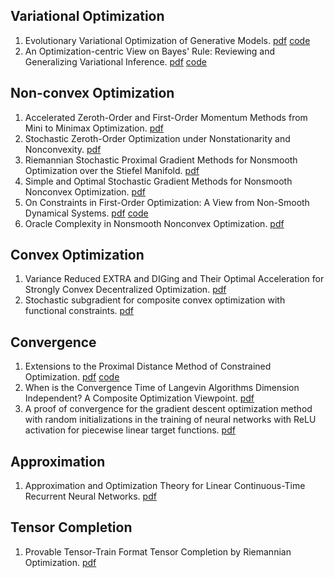 ## Variational Optimization
1. Evolutionary Variational Optimization of Generative Models. [pdf](https://jmlr.org/papers/volume23/20-233/20-233.pdf) [code](https://github.com/tvlearn)
2. An Optimization-centric View on Bayes' Rule: Reviewing and Generalizing Variational Inference. [pdf](https://jmlr.org/papers/volume23/19-1047/19-1047.pdf) [code](https://github.com/JeremiasKnoblauch/GVIPublic)

## Non-convex Optimization
1. Accelerated Zeroth-Order and First-Order Momentum Methods from Mini to Minimax Optimization. [pdf](https://jmlr.org/papers/volume23/20-924/20-924.pdf)
2. Stochastic Zeroth-Order Optimization under Nonstationarity and Nonconvexity. [pdf](https://jmlr.org/papers/volume23/19-750/19-750.pdf)
3. Riemannian Stochastic Proximal Gradient Methods for Nonsmooth Optimization over the Stiefel Manifold. [pdf](https://jmlr.org/papers/volume23/21-0314/21-0314.pdf)
4. Simple and Optimal Stochastic Gradient Methods for Nonsmooth Nonconvex Optimization. [pdf](https://jmlr.org/papers/volume23/21-0028/21-0028.pdf)
5. On Constraints in First-Order Optimization: A View from Non-Smooth Dynamical Systems. [pdf](https://jmlr.org/papers/volume23/21-0798/21-0798.pdf) [code](https://github.com/michaemu/OnConstraintsInFirstOrderOptimization.git)
6. Oracle Complexity in Nonsmooth Nonconvex Optimization. [pdf](https://jmlr.org/papers/volume23/21-1507/21-1507.pdf)

## Convex Optimization
1. Variance Reduced EXTRA and DIGing and Their Optimal Acceleration for Strongly Convex Decentralized Optimization. [pdf](https://jmlr.org/papers/volume23/20-1130/20-1130.pdf)
2. Stochastic subgradient for composite convex optimization with functional constraints. [pdf](https://jmlr.org/papers/volume23/21-1062/21-1062.pdf)

## Convergence
1. Extensions to the Proximal Distance Method of Constrained Optimization. [pdf](https://jmlr.org/papers/volume23/20-964/20-964.pdf) [code](https://github.com/alanderos91/ProximalDistanceAlgorithms.jl)
2. When is the Convergence Time of Langevin Algorithms Dimension Independent? A Composite Optimization Viewpoint. [pdf](https://jmlr.org/papers/volume23/21-1489/21-1489.pdf)
3. A proof of convergence for the gradient descent optimization method with random initializations in the training of neural networks with ReLU activation for piecewise linear target functions. [pdf](https://jmlr.org/papers/volume23/21-0962/21-0962.pdf)

## Approximation
1. Approximation and Optimization Theory for Linear Continuous-Time Recurrent Neural Networks. [pdf](https://jmlr.org/papers/volume23/21-0368/21-0368.pdf)

## Tensor Completion
1. Provable Tensor-Train Format Tensor Completion by Riemannian Optimization. [pdf](https://jmlr.org/papers/volume23/21-1138/21-1138.pdf)
